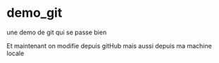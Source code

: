 # demo_git

une demo de git qui se passe bien


Et maintenant on modifie depuis gitHub
mais aussi depuis ma machine locale
